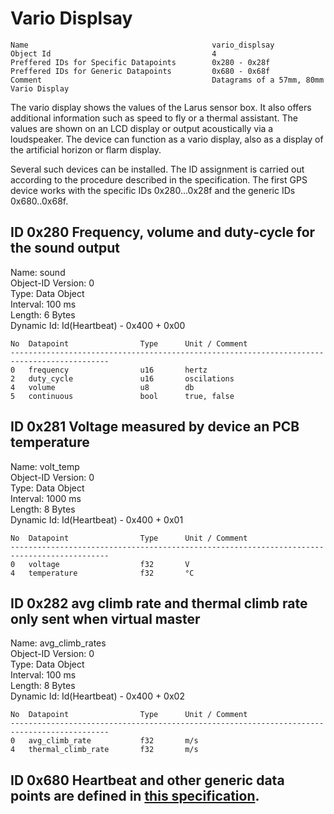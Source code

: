 Vario Displsay
===

    Name                                         vario_displsay                     
    Object Id                                    4                                  
    Preffered IDs for Specific Datapoints        0x280 - 0x28f                      
    Preffered IDs for Generic Datapoints         0x680 - 0x68f                      
    Comment                                      Datagrams of a 57mm, 80mm Vario Display

The vario display shows the values of the Larus sensor box. It also offers additional information such as speed to fly or a thermal assistant. The values are shown on an LCD display or output acoustically via a loudspeaker. The device can function as a vario display, also as a display of the artificial horizon or flarm display.

Several such devices can be installed. The ID assignment is carried out according to the procedure described in the specification. The first GPS device works with the specific IDs 0x280...0x28f and the generic IDs 0x680..0x68f.

ID 0x280 Frequency, volume and duty-cycle for the sound output
---
Name: sound  
Object-ID Version: 0  
Type: Data Object  
Interval: 100 ms  
Length: 6 Bytes  
Dynamic Id: Id(Heartbeat) - 0x400 + 0x00

    No  Datapoint                Type      Unit / Comment                               
    --------------------------------------------------------------------------------------------
    0   frequency                u16       hertz                                        
    2   duty_cycle               u16       oscilations                                  
    4   volume                   u8        db                                           
    5   continuous               bool      true, false                                  

ID 0x281 Voltage measured by device an PCB temperature
---
Name: volt_temp  
Object-ID Version: 0  
Type: Data Object  
Interval: 1000 ms  
Length: 8 Bytes  
Dynamic Id: Id(Heartbeat) - 0x400 + 0x01

    No  Datapoint                Type      Unit / Comment                               
    --------------------------------------------------------------------------------------------
    0   voltage                  f32       V                                            
    4   temperature              f32       °C                                           

ID 0x282 avg climb rate and thermal climb rate only sent when virtual master
---
Name: avg_climb_rates  
Object-ID Version: 0  
Type: Data Object  
Interval: 100 ms  
Length: 8 Bytes  
Dynamic Id: Id(Heartbeat) - 0x400 + 0x02

    No  Datapoint                Type      Unit / Comment                               
    --------------------------------------------------------------------------------------------
    0   avg_climb_rate           f32       m/s                                          
    4   thermal_climb_rate       f32       m/s                                          

ID 0x680 Heartbeat and other generic data points are defined in [this specification](generic.md).
---